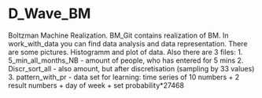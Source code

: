 # D_Wave_BM
Boltzman Machine Realization.
BM_Git contains realization of BM.
In work_with_data you can find data analysis and data representation.
There are some pictures. Histogramm and plot of data.
Also there are 3 files: 1. 5_min_all_months_NB - amount of people, who has entered for 5 mins
                        2. Discr_sort_all - also amount, but after discretisation (sampling by 33 values)
                        3. pattern_with_pr - data set for learning: time series of 10 numbers + 2 result numbers + day of week + set      probability*27468
